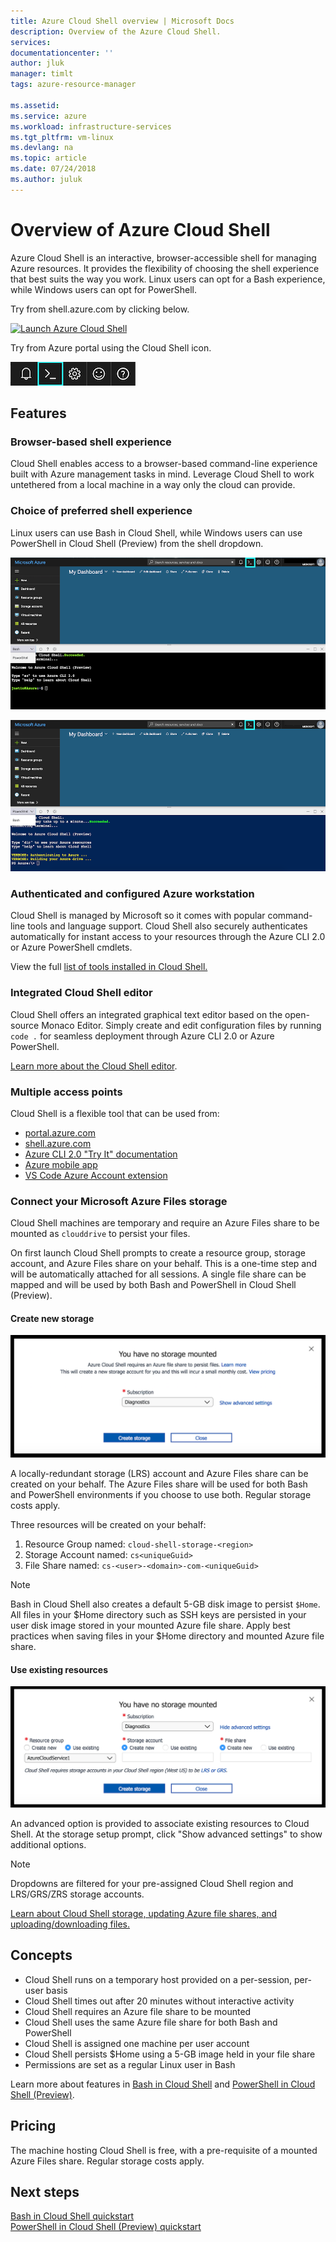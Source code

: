 ```yaml
---
title: Azure Cloud Shell overview | Microsoft Docs
description: Overview of the Azure Cloud Shell.
services: 
documentationcenter: ''
author: jluk
manager: timlt
tags: azure-resource-manager
 
ms.assetid: 
ms.service: azure
ms.workload: infrastructure-services
ms.tgt_pltfrm: vm-linux
ms.devlang: na
ms.topic: article
ms.date: 07/24/2018
ms.author: juluk
---
```

# Overview of Azure Cloud Shell
Azure Cloud Shell is an interactive, browser-accessible shell for managing Azure resources.
It provides the flexibility of choosing the shell experience that best suits the way you work.
Linux users can opt for a Bash experience, while Windows users can opt for PowerShell.

Try from shell.azure.com by clicking below.

[![](https://shell.azure.com/images/launchcloudshell.png "Launch Azure Cloud Shell")](https://shell.azure.com)

Try from Azure portal using the Cloud Shell icon.

![Portal launch](media/overview/portal-launch-icon.png)

## Features
### Browser-based shell experience
Cloud Shell enables access to a browser-based command-line experience built with Azure management tasks in mind.
Leverage Cloud Shell to work untethered from a local machine in a way only the cloud can provide.

### Choice of preferred shell experience
Linux users can use Bash in Cloud Shell, while Windows users can use PowerShell in Cloud Shell (Preview) from the shell dropdown.

![Bash in Cloud Shell](media/overview/overview-bash-pic.png)

![PowerShell in Cloud Shell (Preview)](media/overview/overview-ps-pic.png)

### Authenticated and configured Azure workstation
Cloud Shell is managed by Microsoft so it comes with popular command-line tools and language support. Cloud Shell also securely authenticates automatically for instant access to your resources through the Azure CLI 2.0 or Azure PowerShell cmdlets.

View the full [list of tools installed in Cloud Shell.](features.md#tools)

### Integrated Cloud Shell editor
Cloud Shell offers an integrated graphical text editor based on the open-source Monaco Editor. Simply create and edit configuration files by running `code .` for seamless deployment through Azure CLI 2.0 or Azure PowerShell.

[Learn more about the Cloud Shell editor](using-cloud-shell-editor.md).

### Multiple access points
Cloud Shell is a flexible tool that can be used from:
* [portal.azure.com](https://portal.azure.com)
* [shell.azure.com](https://shell.azure.com)
* [Azure CLI 2.0 "Try It" documentation](https://docs.microsoft.com/cli/azure?view=azure-cli-latest)
* [Azure mobile app](https://azure.microsoft.com/features/azure-portal/mobile-app/)
* [VS Code Azure Account extension](https://marketplace.visualstudio.com/items?itemName=ms-vscode.azure-account)

### Connect your Microsoft Azure Files storage
Cloud Shell machines are temporary and require an Azure Files share to be mounted as `clouddrive` to persist your files.

On first launch Cloud Shell prompts to create a resource group, storage account, and Azure Files share on your behalf. This is a one-time step and will be automatically attached for all sessions. A single file share can be mapped and will be used by both Bash and PowerShell in Cloud Shell (Preview).

#### Create new storage
![](media/overview/basic-storage.png)

A locally-redundant storage (LRS) account and Azure Files share can be created on your behalf. The Azure Files share will be used for both Bash and PowerShell environments if you choose to use both. Regular storage costs apply.

Three resources will be created on your behalf:
1. Resource Group named: `cloud-shell-storage-<region>`
2. Storage Account named: `cs<uniqueGuid>`
3. File Share named: `cs-<user>-<domain>-com-<uniqueGuid>`

> [!Note]
> Bash in Cloud Shell also creates a default 5-GB disk image to persist `$Home`. All files in your $Home directory such as SSH keys are persisted in your user disk image stored in your mounted Azure file share. Apply best practices when saving files in your $Home directory and mounted Azure file share.

#### Use existing resources
![](media/overview/advanced-storage.png)

An advanced option is provided to associate existing resources to Cloud Shell.
At the storage setup prompt, click "Show advanced settings" to show additional options.

> [!Note]
> Dropdowns are filtered for your pre-assigned Cloud Shell region and LRS/GRS/ZRS storage accounts.

[Learn about Cloud Shell storage, updating Azure file shares, and uploading/downloading files.](persisting-shell-storage.md)

## Concepts
* Cloud Shell runs on a temporary host provided on a per-session, per-user basis
* Cloud Shell times out after 20 minutes without interactive activity
* Cloud Shell requires an Azure file share to be mounted
* Cloud Shell uses the same Azure file share for both Bash and PowerShell
* Cloud Shell is assigned one machine per user account
* Cloud Shell persists $Home using a 5-GB image held in your file share
* Permissions are set as a regular Linux user in Bash

Learn more about features in [Bash in Cloud Shell](features.md) and [PowerShell in Cloud Shell (Preview)](features-powershell.md).

## Pricing
The machine hosting Cloud Shell is free, with a pre-requisite of a mounted Azure Files share. Regular storage costs apply.

## Next steps
[Bash in Cloud Shell quickstart](quickstart.md) <br>
[PowerShell in Cloud Shell (Preview) quickstart](quickstart-powershell.md)